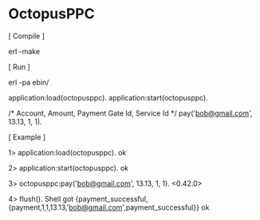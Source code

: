 OctopusPPC
==========

[ Compile ]

erl -make


[ Run ]

erl -pa ebin/

application:load(octopusppc).
application:start(octopusppc).

/*
Account, Amount, Payment Gate Id, Service Id
*/
pay('bob@gmail.com', 13.13, 1, 1).


[ Example ]

1> application:load(octopusppc).
ok

2> application:start(octopusppc).
ok

3> octopusppc:pay('bob@gmail.com', 13.13, 1, 1).
<0.42.0>

4> flush().
Shell got {payment_successful,
              {payment,1,1,13.13,'bob@gmail.com',payment_successful}}
ok


